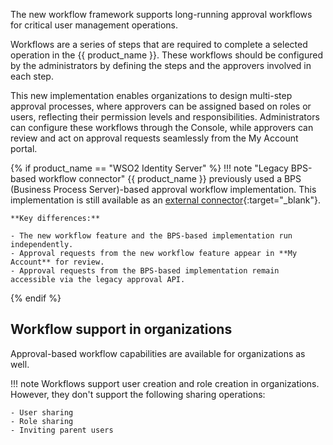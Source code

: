 The new workflow framework supports long-running approval workflows for critical user management operations.

Workflows are a series of steps that are required to complete a selected operation in the {{ product_name }}. These workflows
should be configured by the administrators by defining the steps and the approvers involved in each step.

This new implementation enables organizations to design multi-step approval processes, where approvers can be assigned
based on roles or users, reflecting their permission levels and responsibilities. Administrators can configure these
workflows through the Console, while approvers can review and act on approval requests seamlessly from the My Account portal.

{% if product_name == "WSO2 Identity Server" %}
!!! note "Legacy BPS-based workflow connector"
    {{ product_name }} previously used a BPS (Business Process Server)-based approval workflow implementation. This implementation is still available as an [external connector](https://store.wso2.com/connector/identity-workflow-impl-bps){:target="_blank"}.

    **Key differences:**
    
    - The new workflow feature and the BPS-based implementation run independently.
    - Approval requests from the new workflow feature appear in **My Account** for review.
    - Approval requests from the BPS-based implementation remain accessible via the legacy approval API.
{% endif %}

## Workflow support in organizations

Approval-based workflow capabilities are available for organizations as well.

!!! note
    Workflows support user creation and role creation in organizations. However, they don't support the following sharing operations:

    - User sharing
    - Role sharing
    - Inviting parent users
